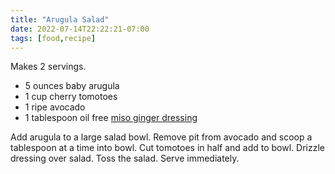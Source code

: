 ```yaml
---
title: "Arugula Salad"
date: 2022-07-14T22:22:21-07:00
tags: [food,recipe]
---
```

Makes 2 servings.

* 5 ounces baby arugula
* 1 cup cherry tomotoes
* 1 ripe avocado
* 1 tablespoon oil free [miso ginger dressing][1] 

Add arugula to a large salad bowl.
Remove pit from avocado and scoop a tablespoon at a time into bowl.
Cut tomotoes in half and add to bowl.
Drizzle dressing over salad.
Toss the salad.
Serve immediately.

[1]: https://www.amazon.com/Terrapin-Ridge-Farms-Dressing-Ginger/dp/B00JD7MQ4E/
